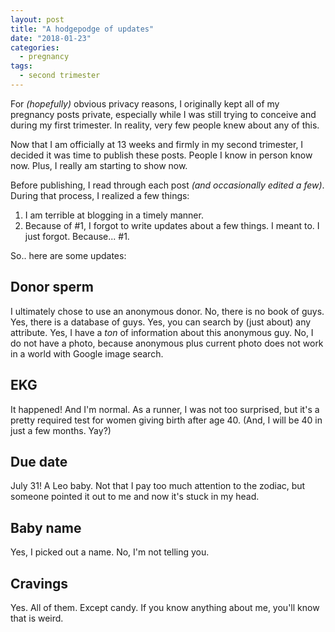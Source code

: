 ```yaml
---
layout: post
title: "A hodgepodge of updates"
date: "2018-01-23"
categories:
  - pregnancy
tags:
  - second trimester
---
```


For _(hopefully)_ obvious privacy reasons, I originally kept all of my pregnancy posts private, especially while I was still trying to conceive and during my first trimester. In reality, very few people knew about any of this.

Now that I am officially at 13 weeks and firmly in my second trimester, I decided it was time to publish these posts. People I know in person know now. Plus, I really am starting to show now.

Before publishing, I read through each post _(and occasionally edited a few)_. During that process, I realized a few things:

1. I am terrible at blogging in a timely manner.
1. Because of #1, I forgot to write updates about a few things. I meant to. I just forgot. Because... #1.

So.. here are some updates:

## Donor sperm

I ultimately chose to use an anonymous donor. No, there is no book of guys. Yes, there is a database of guys. Yes, you can search by (just about) any attribute. Yes, I have a _ton_ of information about this anonymous guy. No, I do not have a photo, because anonymous plus current photo does not work in a world with Google image search.

## EKG

It happened! And I'm normal. As a runner, I was not too surprised, but it's a pretty required test for women giving birth after age 40. (And, I will be 40 in just a few months. Yay?)

## Due date

July 31! A Leo baby. Not that I pay too much attention to the zodiac, but someone pointed it out to me and now it's stuck in my head.

## Baby name

Yes, I picked out a name. No, I'm not telling you.

## Cravings

Yes. All of them. Except candy. If you know anything about me, you'll know that is weird.
